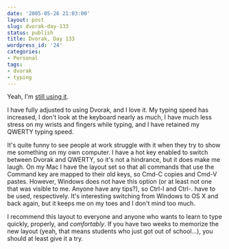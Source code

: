 ```yaml
---
date: '2005-05-26 21:03:00'
layout: post
slug: dvorak-day-133
status: publish
title: Dvorak, Day 133
wordpress_id: '24'
categories:
- Personal
tags:
- dvorak
- typing
---
```


Yeah, I'm [still using it](http://www.dvorak-keyboard.com/).

I have fully adjusted to using Dvorak, and I love it.  My typing speed has increased, I don't look at the keyboard nearly as much, I have much less stress on my wrists and fingers while typing, and I have retained my QWERTY typing speed.

It's quite funny to see people at work struggle with it when they try to show me something on my own computer.  I have a hot key enabled to switch between Dvorak and QWERTY, so it's not a hindrance, but it does make me laugh.  On my Mac I have the layout set so that all commands that use the Command key are mapped to their old keys, so Cmd-C copies and Cmd-V pastes.  However, Windows does not have this option (or at least not one that was visible to me.  Anyone have any tips?), so Ctrl-I and Ctrl-. have to be used, respectively.  It's interesting switching from Windows to OS X and back again, but it keeps me on my toes and I don't mind too much.

I recommend this layout to everyone and anyone who wants to learn to type quickly, properly, and _comfortably_.  If you have two weeks to memorize the new layout (yeah, that means students who just got out of school...), you should at least give it a try.
